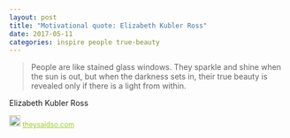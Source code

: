 ```yaml
---
layout: post
title: "Motivational quote: Elizabeth Kubler Ross"
date: 2017-05-11
categories: inspire people true-beauty
---
```

> People are like stained glass windows. 
 They sparkle and shine when the sun is out,
 but when the darkness sets in,
 their true beauty is revealed only if there is a light from within.

Elizabeth Kubler Ross

<span style="z-index:50;font-size:0.9em;"><img src="https://theysaidso.com/branding/theysaidso.png" height="20" width="20" alt="theysaidso.com"/><a href="https://theysaidso.com" title="Powered by quotes from theysaidso.com" style="color: #9fcc25; margin-left: 4px; vertical-align: middle;">theysaidso.com</a></span>
